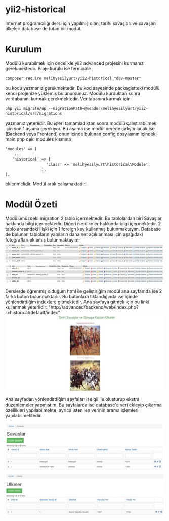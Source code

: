 # yii2-historical
İnternet programcılığı dersi için yapılmış olan, tarihi savaşları ve savaşan ülkeleri database de tutan bir modül. 

# Kurulum
Modülü kurabilmek için öncelikle yii2 advanced projesini kurmanız gerekmektedir.
Proje kurulu ise terminale

```
composer require melihyesilyurt/yii2-historical "dev-master"
 ```

bu kodu yazmanız gerekmektedir.
Bu kod sayesinde packagistteki modülü kendi projenize yüklemiş bulunursunuz.
Modülü kurduktan sonra veritabanını kurmak gerekmektedir. Veritabanını kurmak için 
```
php yii migrate/up --migrationPath=@vendor/melihyesilyurt/yii2-historical/src/migrations
 ```
yazmanız yeterlidir.
Bu işleri tamamladıktan sonra modülü çalıştırabilmek için son 1 aşama gerekiyor. Bu aşama ise modül nerede çalıştırılacak ise (Backend veya Frontend) onun içinde bulunan config dosyasının içindeki main.php deki modules kısmına  
```
'modules' => [
    ...
   'historical' => [
                  'class' => 'melihyesilyurt\historical\Module',
                ],
],
 ```
eklenmelidir. Modül artık çalışmaktadır.

# Modül Özeti
Modülümüzdeki migration 2 tablo içermektedir. Bu tablolardan biri Savaşlar hakkında bilgi içermektedir. Diğeri ise ülkeler hakkında bilgi içermektedir.
2 tablo arasındaki ilişki için 1 foreign key kullanmış bulunmaktayım.
Database de bulunan  tabloların yapıların daha net açıklanması için aşağıdaki fotoğrafları eklemiş bulunmaktayım;
<img src="https://github.com/melihyesilyurt/yii2-historical/blob/main/photos/savaslardb.png?raw=true" />
<img src="https://github.com/melihyesilyurt/yii2-historical/blob/main/photos/ulkelerdb.png?raw=true" />


Derslerde öğrenmiş olduğum html ile geliştiriğim modül ana sayfamda ise 2 farklı buton bulunmaktadır. Bu butonlara tıklandığında ise içinde yönlendirdiğim indexlere gitmektedir.
Ana sayfaya gitmek için bu linki kullanmak yeterlidir: "http://advanced/backend/web/index.php?r=historical/default/index"
<img src="https://github.com/melihyesilyurt/yii2-historical/blob/main/photos/index.png" />

Ana sayfadan yönlendirdiğim sayfaları ise gii ile oluşturup ekstra düzenlemeler yapmıştım. Bu sayfalarda ise database'e veri ekleyip çıkarma özellikleri yapılabilmekte, ayrıca istenilen verinin arama işlemleri yapılabilmektedir. 

<img src="https://github.com/melihyesilyurt/yii2-historical/blob/main/photos/savaslarindex.png?raw=true" />
<img src="https://github.com/melihyesilyurt/yii2-historical/blob/main/photos/ulkelerindex.png?raw=true" />
